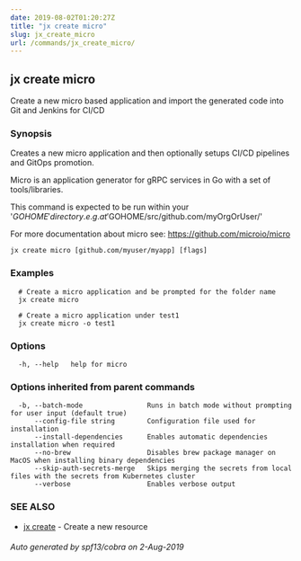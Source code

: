 ```yaml
---
date: 2019-08-02T01:20:27Z
title: "jx create micro"
slug: jx_create_micro
url: /commands/jx_create_micro/
---
```

## jx create micro

Create a new micro based application and import the generated code into Git and Jenkins for CI/CD

### Synopsis

Creates a new micro application and then optionally setups CI/CD pipelines and GitOps promotion. 

Micro is an application generator for gRPC services in Go with a set of tools/libraries. 

This command is expected to be run within your '$GOHOME' directory. e.g. at '$GOHOME/src/github.com/myOrgOrUser/' 

For more documentation about micro see: https://github.com/microio/micro

```
jx create micro [github.com/myuser/myapp] [flags]
```

### Examples

```
  # Create a micro application and be prompted for the folder name
  jx create micro
  
  # Create a micro application under test1
  jx create micro -o test1
```

### Options

```
  -h, --help   help for micro
```

### Options inherited from parent commands

```
  -b, --batch-mode                Runs in batch mode without prompting for user input (default true)
      --config-file string        Configuration file used for installation
      --install-dependencies      Enables automatic dependencies installation when required
      --no-brew                   Disables brew package manager on MacOS when installing binary dependencies
      --skip-auth-secrets-merge   Skips merging the secrets from local files with the secrets from Kubernetes cluster
      --verbose                   Enables verbose output
```

### SEE ALSO

* [jx create](/commands/jx_create/)	 - Create a new resource

###### Auto generated by spf13/cobra on 2-Aug-2019
